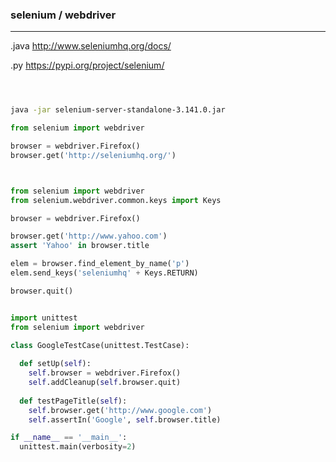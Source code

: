 ### selenium / webdriver
---
.java
http://www.seleniumhq.org/docs/

.py
https://pypi.org/project/selenium/

```java

```

```sh


java -jar selenium-server-standalone-3.141.0.jar
```

```py
from selenium import webdriver

browser = webdriver.Firefox()
browser.get('http://seleniumhq.org/')



from selenium import webdriver
from selenium.webdriver.common.keys import Keys

browser = webdriver.Firefox()

browser.get('http://www.yahoo.com')
assert 'Yahoo' in browser.title

elem = browser.find_element_by_name('p')
elem.send_keys('seleniumhq' + Keys.RETURN)

browser.quit()


import unittest
from selenium import webdriver

class GoogleTestCase(unittest.TestCase):
  
  def setUp(self):
    self.browser = webdriver.Firefox()
    self.addCleanup(self.browser.quit)
    
  def testPageTitle(self):
    self.browser.get('http://www.google.com')
    self.assertIn('Google', self.browser.title)

if __name__ == '__main__':
  unittest.main(verbosity=2)

```

